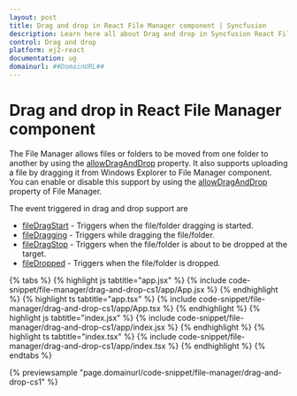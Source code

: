 ```yaml
---
layout: post
title: Drag and drop in React File Manager component | Syncfusion
description: Learn here all about Drag and drop in Syncfusion React File Manager component of Syncfusion Essential JS 2 and more.
control: Drag and drop 
platform: ej2-react
documentation: ug
domainurl: ##DomainURL##
---
```


# Drag and drop in React File Manager component

The File Manager allows files or folders to be moved from one folder to another by using the  [allowDragAndDrop](https://ej2.syncfusion.com/react/documentation/api/file-manager/#allowdraganddrop) property. It also supports uploading a file by dragging it from Windows Explorer to  File Manager component. You can enable or disable this support by using the [allowDragAndDrop](https://ej2.syncfusion.com/react/documentation/api/file-manager/#allowdraganddrop) property of File Manager.

The event triggered in drag and drop support are

* [fileDragStart](https://ej2.syncfusion.com/react/documentation/api/file-manager/#filedragstart) - Triggers when the file/folder dragging is started.
* [fileDragging](https://ej2.syncfusion.com/react/documentation/api/file-manager/#filedragging) - Triggers while dragging the file/folder.
* [fileDragStop](https://ej2.syncfusion.com/react/documentation/api/file-manager/#filedragstop) - Triggers when the file/folder is about to be dropped at the target.
* [fileDropped](https://ej2.syncfusion.com/react/documentation/api/file-manager/#filedropped) - Triggers when the file/folder is dropped.

{% tabs %}
{% highlight js tabtitle="app.jsx" %}
{% include code-snippet/file-manager/drag-and-drop-cs1/app/App.jsx %}
{% endhighlight %}
{% highlight ts tabtitle="app.tsx" %}
{% include code-snippet/file-manager/drag-and-drop-cs1/app/App.tsx %}
{% endhighlight %}
{% highlight js tabtitle="index.jsx" %}
{% include code-snippet/file-manager/drag-and-drop-cs1/app/index.jsx %}
{% endhighlight %}
{% highlight ts tabtitle="index.tsx" %}
{% include code-snippet/file-manager/drag-and-drop-cs1/app/index.tsx %}
{% endhighlight %}
{% endtabs %}

 {% previewsample "page.domainurl/code-snippet/file-manager/drag-and-drop-cs1" %}
